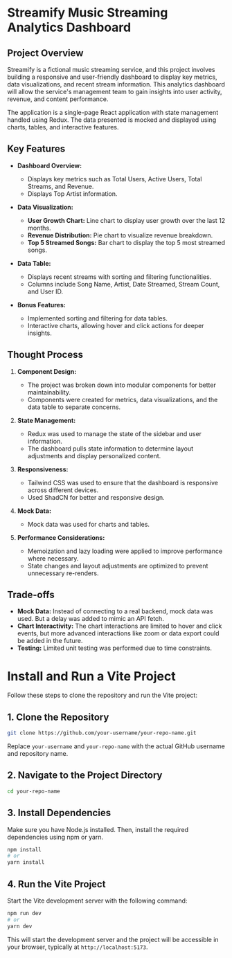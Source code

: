 # Streamify Music Streaming Analytics Dashboard

## Project Overview

Streamify is a fictional music streaming service, and this project involves building a responsive and user-friendly dashboard to display key metrics, data visualizations, and recent stream information. This analytics dashboard will allow the service's management team to gain insights into user activity, revenue, and content performance.

The application is a single-page React application with state management handled using Redux. The data presented is mocked and displayed using charts, tables, and interactive features.

## Key Features

- **Dashboard Overview:**
  - Displays key metrics such as Total Users, Active Users, Total Streams, and Revenue.
  - Displays Top Artist information.
  
- **Data Visualization:**
  - **User Growth Chart:** Line chart to display user growth over the last 12 months.
  - **Revenue Distribution:** Pie chart to visualize revenue breakdown.
  - **Top 5 Streamed Songs:** Bar chart to display the top 5 most streamed songs.

- **Data Table:**
  - Displays recent streams with sorting and filtering functionalities.
  - Columns include Song Name, Artist, Date Streamed, Stream Count, and User ID.
  
- **Bonus Features:**
  - Implemented sorting and filtering for data tables.
  - Interactive charts, allowing hover and click actions for deeper insights.

## Thought Process

1. **Component Design:**
   - The project was broken down into modular components for better maintainability.
   - Components were created for metrics, data visualizations, and the data table to separate concerns.

2. **State Management:**
   - Redux was used to manage the state of the sidebar and user information.
   - The dashboard pulls state information to determine layout adjustments and display personalized content.

3. **Responsiveness:**
   - Tailwind CSS was used to ensure that the dashboard is responsive across different devices.
   - Used ShadCN for better and responsive design.

4. **Mock Data:**
   - Mock data was used for charts and tables. 
   
5. **Performance Considerations:**
   - Memoization and lazy loading were applied to improve performance where necessary.
   - State changes and layout adjustments are optimized to prevent unnecessary re-renders.

## Trade-offs

- **Mock Data:** Instead of connecting to a real backend, mock data was used. But a delay was added to mimic an API fetch.
- **Chart Interactivity:** The chart interactions are limited to hover and click events, but more advanced interactions like zoom or data export could be added in the future.
- **Testing:** Limited unit testing was performed due to time constraints.


# Install and Run a Vite Project

Follow these steps to clone the repository and run the Vite project:

## 1. Clone the Repository

```bash
git clone https://github.com/your-username/your-repo-name.git
```

Replace `your-username` and `your-repo-name` with the actual GitHub username and repository name.

## 2. Navigate to the Project Directory

```bash
cd your-repo-name
```

## 3. Install Dependencies

Make sure you have Node.js installed. Then, install the required dependencies using npm or yarn.

```bash
npm install
# or
yarn install
```

## 4. Run the Vite Project

Start the Vite development server with the following command:

```bash
npm run dev
# or
yarn dev
```

This will start the development server and the project will be accessible in your browser, typically at `http://localhost:5173`.


